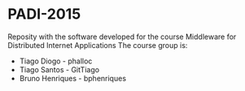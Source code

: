 # PADI-2015

Reposity with the software developed for the course Middleware for Distributed Internet Applications
The course group is:
- Tiago Diogo - phalloc
- Tiago Santos - GitTiago
- Bruno Henriques - bphenriques
